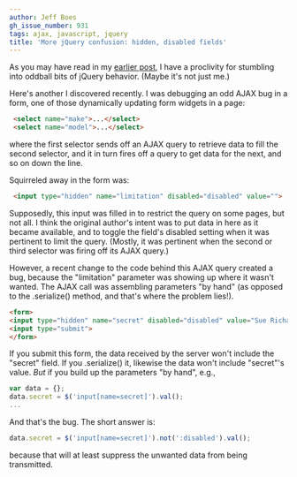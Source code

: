 ```yaml
---
author: Jeff Boes
gh_issue_number: 931
tags: ajax, javascript, jquery
title: 'More jQuery confusion: hidden, disabled fields'
---
```


As you may have read in my [earlier post](http://blog.endpoint.com/2014/01/unbalanced-html-considered-harmful-for.html), I have a proclivity for stumbling into oddball bits of jQuery behavior. (Maybe it's not just me.)

Here's another I discovered recently. I was debugging an odd AJAX bug in a form, one of those dynamically updating form widgets in a page:

```html
 <select name="make">...</select>
 <select name="model">...</select>
```

where the first selector sends off an AJAX query to retrieve data to fill the second selector, and it in turn fires off a query to get data for the next, and so on down the line.

Squirreled away in the form was:

```html
 <input type="hidden" name="limitation" disabled="disabled" value="">
```

Supposedly, this input was filled in to restrict the query on some pages, but not all. I think the original author's intent was to put data in here as it became available, and to toggle the field's disabled setting when it was pertinent to limit the query. (Mostly, it was pertinent when the second or third selector was firing off its AJAX query.)

However, a recent change to the code behind this AJAX query created a bug, because the "limitation" parameter was showing up where it wasn't wanted. The AJAX call was assembling parameters "by hand" (as opposed to the .serialize() method, and that's where the problem lies!).

```html
<form>
<input type="hidden" name="secret" disabled="disabled" value="Sue Richards">
<input type="submit">
</form>
```

If you submit this form, the data received by the server won't include the "secret" field. If you .serialize() it, likewise the data won't include "secret"'s value. *But* if you build up the parameters "by hand", e.g.,

```javascript
var data = {};
data.secret = $('input[name=secret]').val();
...
```

And that's the bug. The short answer is:

```javascript
data.secret = $('input[name=secret]').not(':disabled').val();
```

because that will at least suppress the unwanted data from being transmitted.
